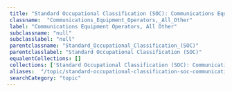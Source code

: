 ```yaml
--- 
 title: "Standard Occupational Classification (SOC): Communications Equipment Operators, All Other" 
 classname:  "Communications_Equipment_Operators,_All_Other" 
 label: "Communications Equipment Operators, All Other" 
 subclassname: "null" 
 subclasslabel: "null" 
 parentclassname: "Standard_Occupational_Classification_(SOC)" 
 parentclasslabel: "Standard Occupational Classification (SOC)" 
 equalentCollections: [] 
 collections: ['Standard Occupational Classification (SOC): Communications Equipment Operators, All Other']
 aliases:  "/topic/standard-occupational-classification-soc-communications-equipment-operators-all-other"  
 searchCategory: "topic" 
---
```

